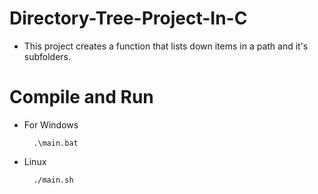 # Directory-Tree-Project-In-C

- This project creates a function that lists down items in a path and it's subfolders.

# Compile and Run

- For Windows 

        .\main.bat

- Linux

        ./main.sh